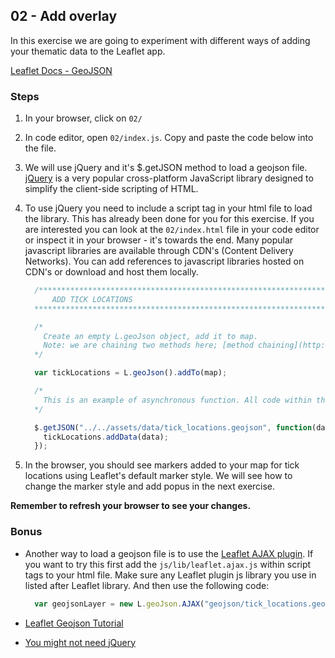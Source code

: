 ## 02 - Add overlay

In this exercise we are going to experiment with different ways of adding your thematic data to the Leaflet app. 

[Leaflet Docs - GeoJSON](http://leafletjs.com/reference-1.0.3.html#geojson)

### Steps

1. In your browser, click on `02/`

2. In code editor, open `02/index.js`. Copy and paste the code below into the file.

3. We will use jQuery and it's $.getJSON method to load a geojson file. [jQuery](https://en.wikipedia.org/wiki/JQuery) is a very popular cross-platform JavaScript library designed to simplify the client-side scripting of HTML.

4. To use jQuery you need to include a script tag in your html file to load the library. This has already been done for you for this exercise. If you are interested you can look at the `02/index.html` file in your code editor or inspect it in your browser - it's towards the end. Many popular javascript libraries are available through CDN's (Content Delivery Networks). You can add references to javascript libraries hosted on CDN's or download and host them locally.

    ```javascript
      /************************************************************************
          ADD TICK LOCATIONS
      ************************************************************************/

      /* 
        Create an empty L.geoJson object, add it to map. 
        Note: we are chaining two methods here; [method chaining](http://schier.co/blog/2013/11/14/method-chaining-in-javascript.html) is a common technique for writing compact code in scenarios that involve multiple functions on same object consecutively.
      */

      var tickLocations = L.geoJson().addTo(map);      

      /*
        This is an example of asynchronous function. All code within the $.getJSON method will be executed once the client (our browser) makes a request to server (in this case our local server) for data and recieves data back from server
      */

      $.getJSON("../../assets/data/tick_locations.geojson", function(data) {
        tickLocations.addData(data);
      });

    ```

5. In the browser, you should see markers added to your map for tick locations using Leaflet's default marker style. We will see how to change the marker style and add popus in the next exercise.

__Remember to refresh your browser to see your changes.__

### Bonus

* Another way to load a geojson file is to use the [Leaflet AJAX plugin](https://github.com/calvinmetcalf/leaflet-ajax). If you want to try this first add the `js/lib/leaflet.ajax.js` within script tags to your html file. Make sure any Leaflet plugin js library you use in listed after Leaflet library. And then use the following code: 
    ```javascript
      var geojsonLayer = new L.geoJson.AJAX("geojson/tick_locations.geojson");/geojsonLayer.addTo(map);
    ```

* [Leaflet Geojson Tutorial](http://leafletjs.com/examples/geojson.html)

* [You might not need jQuery](http://youmightnotneedjquery.com/)

